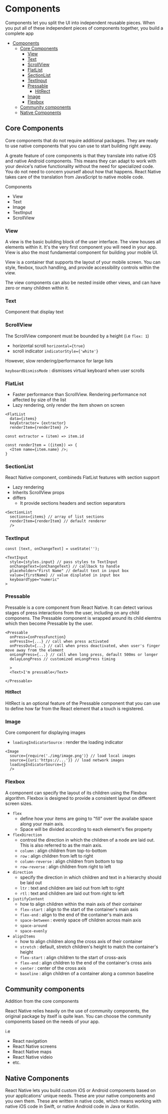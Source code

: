 # Components

Components let you split the UI into independent reusable pieces. When you put all of these independent pieces of components together, you build a complete app

- [Components](#components)
  - [Core Components](#core-components)
    - [View](#view)
    - [Text](#text)
    - [ScrollView](#scrollview)
    - [FlatList](#flatlist)
    - [SectionList](#sectionlist)
    - [TextInput](#textinput)
    - [Pressable](#pressable)
      - [HitRect](#hitrect)
    - [Image](#image)
    - [Flexbox](#flexbox)
  - [Community components](#community-components)
  - [Native Components](#native-components)

## Core Components
Core components that do not require additional packages. They are ready to use native components that you can use to start building right away.

A greate feature of core components is that they translate into native iOS and native Android components. This means they can adapt to work with your device's native functionality without the need for specialized code. You do not need to concern yourself about how that happens. React Native takes care of the translation from JavaScript to native mobile code.

Components
- View
- Text
- Image
- TextInput
- ScrollView

### View
A view is the basic building block of the user interface. The view houses all elements within it. It's the very first component you will need in your app. View is also the most fundamental component for building your mobile UI. 

View is a container that supports the layout of your mobile screen. You can style, flexbox, touch handling, and provide accessibility controls within the view.

The view components can also be nested inside other views, and can have zero or many children within it.

### Text
Component that display text

### ScrollView
The ScrollView component must be bounded by a height (i.e `flex: 1`)

- horizontal scroll `horizontal={true}`
- scroll indicator `indicatorStyle={'white'}`

However, slow rendering/performance for large lists

`keyboardDismissMode` : dismisses virtual keyboard when user scrolls

### FlatList
- Faster performance than ScrollView. Rendering performance not affected by size of the list
- Lazy rendering, only render the item shown on screen

```
<FlatList
  data={items}
  keyExtractor= {extractor}
  renderItem={renderItem} />

const extractor = (item) => item.id

const renderItem = ({item}) => {
  <Item name={item.name} />;
}

```

### SectionList
React Native component, combineds FlatList features with section support
- Lazy rendering
- Inherits ScrollView props
- differs
  - It provide sections headers and section separators


```
<SectionList
  sections={items} // array of list sections
  renderItem={renderItem} // default renderer
  />

```

### TextInput

```
const [text, onChangeText] = useState('');

<TextInput
  style={styles.input} // pass styles to TextInput
  onChangeText={onChangeText} // callback to handle 
  placeholder="First Name" // default text in input box
  value={firstName} // value displated in input box
  keyboardType="numeric"
>

```

### Pressable
Pressable is a core component from React Native. It can detect various stages of press interactions from the user, including on any child componens. The Pressable component is wrapped around its child elemtns which then become Pressable by the user.

```
<Pressable 
  onPress={onPressFunction}
  onPressIn={...} // call when press activated
  onPressOut={...} // call when press deactivated, when user's finger move away from the element
  onLongPress={...} // call when long press, default 500ms or longer
  delayLongPress // customized onLongPress timing

  >
  <Text>I'm pressable</Text>

</Pressable>

```

#### HitRect
HitRect is an optional feature of the Pressable component that you can use to define how far from the React element that a touch is registered. 

### Image
Core component for displaying images
- `loadingIndicatorSource` : render the loading indicator

```
<Image
  source={require('./img/image.png')} // load local images
  source={{uri:'https://...'}} // load network images
  loadingIndicatorSource={}
  />

```
### Flexbox
A component can specify the layout of its children using the Flexbox algorithm. Flexbox is designed to provide a consistent layout on different screen sizes.

- `flex`
  - define how your items are going to "fill" over the availabe space along your main axis.
  - Space will be divided according to each element's flex property
- `flexDirection`
  - controsl the direction in which the children of a node are laid out. This is also referred to as the main axis.
  - `column` : align children from top-to-bottom
  - `row` : align children from left to right
  - `column-reverse` : align children from bottom to top
  - `row-reverse` : align children from right to left
- `direction`
  - specify the direction in which children and text in a hierarchy should be laid out
  - `ltr` : text and children are laid out from left to right
  - `rtl` : text and children are laid out from right to left
- `justifyContent`
  - how to align children within the main axis of their container
  - `flex-start` : align to the start of the container's main axis
  - `flex-end` : align to the end of the container's main axis
  - `space-between` : evenly space off children across main axis
  - `space-around`
  - `space-evenly`
- `alignItems`
  - how to align children along the cross axis of their container
  - `stretch` : default, stretch children's height to match the container's height
  - `flex-start` : align children to the start of cross-axis
  - `flex-end` : align children to the end of the container's cross axis
  - `center` : center of the cross axis
  - `baseline` : align children of a container along a common baseline







## Community components
Addition from the core components

React Native relies heavily on the use of community components, the original package by itself is quite lean. You can choose the community components based on the needs of your app.

i.e
- React navigation
- React Native screens
- React Native maps
- React Native videio
- etc.

## Native Components
React Native lets you build custom iOS or Android components based on your applications' unique needs. These are your native components and you own them. These are written in native code, which means working with native iOS code in Swift, or native Android code in Java or Kotlin.